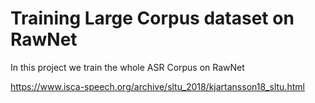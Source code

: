 # Training Large Corpus dataset on RawNet

In this project we train the whole ASR Corpus on RawNet

https://www.isca-speech.org/archive/sltu_2018/kjartansson18_sltu.html